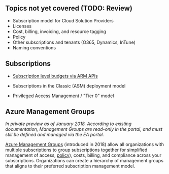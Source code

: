 

## Topics not yet covered (TODO: Review)

- Subscription model for Cloud Solution Providers
- Licenses
- Cost, billing, invoicing, and resource tagging
- Policy
- Other subscriptions and tenants (O365, Dynamics, InTune) 
- Naming conventions


## Subscriptions

- [Subscription level budgets via ARM APIs](https://azure.microsoft.com/en-us/blog/subscription-budgets-api-preview/)

- Subscriptions in the Classic (ASM) deployment model
- Privileged Access Management / "Tier 0" model


## Azure Management Groups

_In private preview as of January 2018. According to existing documentation, Management Groups are read-only in the portal, and must still be defined and managed via the EA portal._ 

[Azure Management Groups](/azure/billing/billing-enterprise-mgmt-group-overview) (introduced in 2018) allow all organizations with multiple subscriptions to group subscriptions together for simplified management of access, [policy](/azure/azure-policy/azure-policy-introduction)), costs, billing, and compliance across your subscriptions. Organizations can create a hierarchy of management groups that aligns to their preferred subscription management model.
